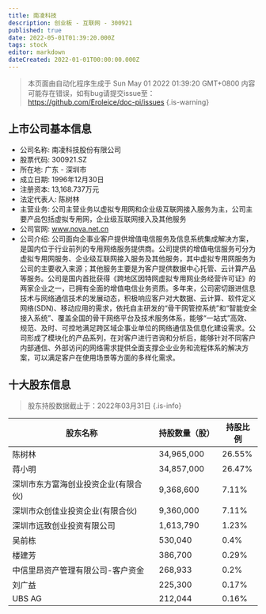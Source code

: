 ```yaml
---
title: 南凌科技
description: 创业板 - 互联网 - 300921
published: true
date: 2022-05-01T01:39:20.000Z
tags: stock
editor: markdown
dateCreated: 2022-01-01T00:00:00.000Z
---
```


> 本页面由自动化程序生成于 Sun May 01 2022 01:39:20 GMT+0800
> 内容可能存在错误，如有bug请提交issue至：https://github.com/Eroleice/doc-pi/issues
{.is-warning}

## 上市公司基本信息
- 公司名称: 南凌科技股份有限公司
- 股票代码: 300921.SZ
- 所在地: 广东 - 深圳市
- 成立日期: 1996年12月30日
- 注册资本: 13,168.737万元
- 法定代表人: 陈树林
- 主营业务: 公司主营业务以虚拟专用网和企业级互联网接入服务为主，公司主要产品包括虚拟专用网，企业级互联网接入及其他服务
- 公司官网: www.nova.net.cn
- 公司介绍: 公司面向企事业客户提供增值电信服务及信息系统集成解决方案，是国内位于行业前列的专用网络服务提供商。公司提供的增值电信服务可分为虚拟专用网服务、企业级互联网接入服务及其他服务，其中虚拟专用网服务为公司的主要收入来源；其他服务主要是为客户提供数据中心托管、云计算产品等服务。公司是国内首批获得《跨地区因特网虚拟专用网业务经营许可证》的两家企业之一，已拥有全面的增值电信业务资质。多年来，公司密切跟进信息技术与网络通信技术的发展动态，积极响应客户对大数据、云计算、软件定义网络(SDN)、移动应用的需求，依托自主研发的“骨干网管控系统”和“智能安全接入系统”、覆盖全国的骨干网络平台及技术服务体系，能够“一站式”高效、规范、及时、可控地满足跨区域企事业单位的网络通信及信息化建设需求。公司形成了模块化的产品系列，在对客户进行咨询和分析后，能够针对不同客户内部通信、外部访问的网络需求提供全面支撑企业业务和流程体系的解决方案，可以满足客户在使用场景等方面的多样化需求。


## 十大股东信息
> 股东持股数据截止于：2022年03月31日
{.is-info}

| 股东名称 | 持股数量（股） | 持股比例 |
| --- | --- | --- |
| 陈树林 | 34,965,000 | 26.55% |
| 蒋小明 | 34,857,000 | 26.47% |
| 深圳市东方富海创业投资企业(有限合伙) | 9,368,600 | 7.11% |
| 深圳市众创佳业投资企业(有限合伙) | 9,360,000 | 7.11% |
| 深圳市远致创业投资有限公司 | 1,613,790 | 1.23% |
| 吴前栋 | 530,040 | 0.4% |
| 楼建芳 | 386,700 | 0.29% |
| 中信里昂资产管理有限公司-客户资金 | 268,933 | 0.2% |
| 刘广益 | 225,300 | 0.17% |
| UBS  AG | 212,044 | 0.16% |





